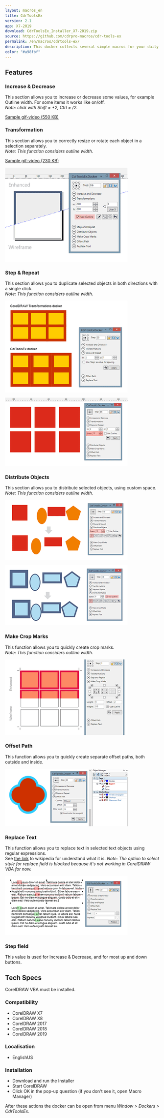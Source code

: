 ```yaml
---
layout: macros_en
title: CdrToolsEx
version: 2.1
app: X7-2019
download: CdrToolsEx_Installer_X7-2019.zip
source: https://github.com/cdrpro-macros/cdr-tools-ex
permalink: /en/macros/cdrtools-ex/
description: This docker collects several simple macros for your daily work in CorelDRAW.
color: "#a98fbf"
---
```


## Features

### Increase & Decrease

This section allows you to increase or decrease some values, for example Outline width. For some items it works like on/off.   
_Note: click with Shift = *2, Ctrl = /2._

[Sample gif-video (550 KB)](/assets/macros/cdrtoolsex/Sample01.gif)

### Transformation

This section allows you to correctly resize or rotate each object in a selection separately.   
_Note: This function considers outline width._

[Sample gif-video (230 KB)](/assets/macros/cdrtoolsex/Sample02.gif)

![CdrToolsEx](/assets/macros/cdrtoolsex/Sample10.png)

### Step & Repeat

This section allows you to duplicate selected objects in both directions with a single click.   
_Note: This function considers outline width._

![CdrToolsEx](/assets/macros/cdrtoolsex/Sample03.png)

![CdrToolsEx](/assets/macros/cdrtoolsex/Sample04.png)

### Distribute Objects

This section allows you to distribute selected objects, using custom space.   
_Note: This function considers outline width._

![CdrToolsEx](/assets/macros/cdrtoolsex/Sample08.png)

![CdrToolsEx](/assets/macros/cdrtoolsex/Sample09.png)

### Make Crop Marks

This function allows you to quickly create crop marks.   
_Note: This function considers outline width._

![CdrToolsEx](/assets/macros/cdrtoolsex/Sample07.png)

### Offset Path

This function allows you to quickly create separate offset paths, both outside and inside.

![CdrToolsEx](/assets/macros/cdrtoolsex/Sample05.png)

### Replace Text

This function allows you to replace text in selected text objects using regular expressions.   
See [the link](https://en.wikipedia.org/wiki/Regular_expression) to wikipedia for understand what it is.
_Note: The option to select style for replace field is blocked because it's not working in CorelDRAW VBA for now._

![CdrToolsEx](/assets/macros/cdrtoolsex/Sample06.png)

### Step field

This value is used for Increase & Decrease, and for most up and down buttons.

## Tech Specs

CorelDRAW VBA must be installed.

### Compatibility

* CorelDRAW X7
* CorelDRAW X8
* CorelDRAW 2017
* CorelDRAW 2018
* CorelDRAW 2019

### Localisation

* EnglishUS

### Installation

* Download and run the Installer
* Start CorelDRAW
* Click OK in the pop-up question (if you don't see it, open Macro Manager)

After these actions the docker can be open from menu _Window > Dockers > CdrToolsEx_.
